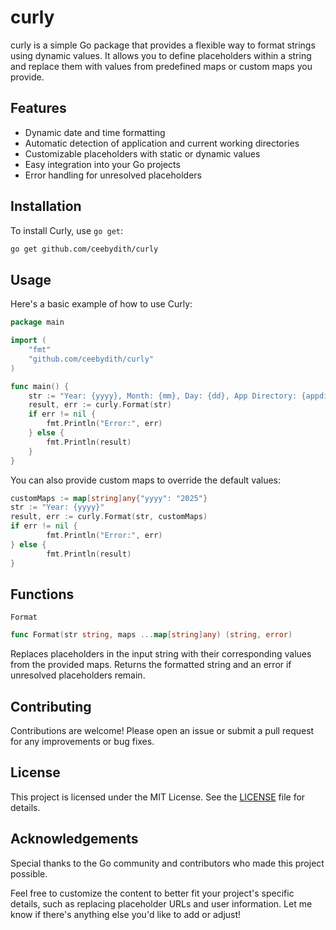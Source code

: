 # curly

curly is a simple Go package that provides a flexible way to format strings using dynamic values. It allows you to define placeholders within a string and replace them with values from predefined maps or custom maps you provide.

## Features

- Dynamic date and time formatting
- Automatic detection of application and current working directories
- Customizable placeholders with static or dynamic values
- Easy integration into your Go projects
- Error handling for unresolved placeholders

## Installation

To install Curly, use `go get`:

```bash
go get github.com/ceebydith/curly
```

## Usage
Here's a basic example of how to use Curly:
```go
package main

import (
    "fmt"
    "github.com/ceebydith/curly"
)

func main() {
    str := "Year: {yyyy}, Month: {mm}, Day: {dd}, App Directory: {appdir}"
    result, err := curly.Format(str)
    if err != nil {
        fmt.Println("Error:", err)
    } else {
        fmt.Println(result)
    }
}
```
You can also provide custom maps to override the default values:
```go
customMaps := map[string]any{"yyyy": "2025"}
str := "Year: {yyyy}"
result, err := curly.Format(str, customMaps)
if err != nil {
        fmt.Println("Error:", err)
} else {
        fmt.Println(result)
}
```

## Functions
`Format`
```go
func Format(str string, maps ...map[string]any) (string, error)
```
Replaces placeholders in the input string with their corresponding values from the provided maps. Returns the formatted string and an error if unresolved placeholders remain.

## Contributing
Contributions are welcome! Please open an issue or submit a pull request for any improvements or bug fixes.

## License
This project is licensed under the MIT License. See the [LICENSE](https://github.com/ceebydith/curly/blob/master/LICENSE) file for details.

## Acknowledgements
Special thanks to the Go community and contributors who made this project possible.


Feel free to customize the content to better fit your project's specific details, such as replacing placeholder URLs and user information. Let me know if there's anything else you'd like to add or adjust!